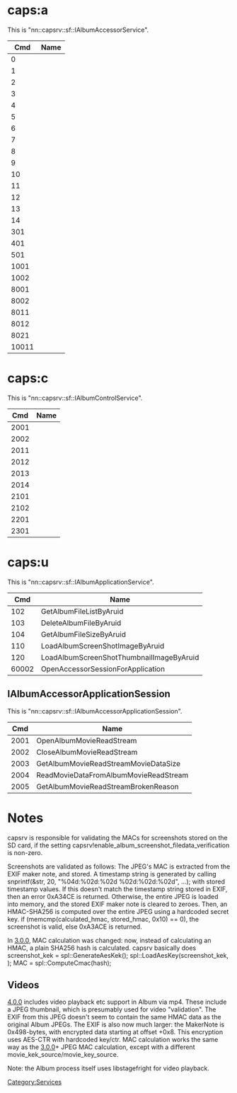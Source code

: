 # caps:a

This is "nn::capsrv::sf::IAlbumAccessorService".

| Cmd   | Name |
| ----- | ---- |
| 0     |      |
| 1     |      |
| 2     |      |
| 3     |      |
| 4     |      |
| 5     |      |
| 6     |      |
| 7     |      |
| 8     |      |
| 9     |      |
| 10    |      |
| 11    |      |
| 12    |      |
| 13    |      |
| 14    |      |
| 301   |      |
| 401   |      |
| 501   |      |
| 1001  |      |
| 1002  |      |
| 8001  |      |
| 8002  |      |
| 8011  |      |
| 8012  |      |
| 8021  |      |
| 10011 |      |

# caps:c

This is "nn::capsrv::sf::IAlbumControlService".

| Cmd  | Name |
| ---- | ---- |
| 2001 |      |
| 2002 |      |
| 2011 |      |
| 2012 |      |
| 2013 |      |
| 2014 |      |
| 2101 |      |
| 2102 |      |
| 2201 |      |
| 2301 |      |

# caps:u

This is "nn::capsrv::sf::IAlbumApplicationService".

| Cmd   | Name                                     |
| ----- | ---------------------------------------- |
| 102   | GetAlbumFileListByAruid                  |
| 103   | DeleteAlbumFileByAruid                   |
| 104   | GetAlbumFileSizeByAruid                  |
| 110   | LoadAlbumScreenShotImageByAruid          |
| 120   | LoadAlbumScreenShotThumbnailImageByAruid |
| 60002 | OpenAccessorSessionForApplication        |

## IAlbumAccessorApplicationSession

This is "nn::capsrv::sf::IAlbumAccessorApplicationSession".

| Cmd  | Name                                  |
| ---- | ------------------------------------- |
| 2001 | OpenAlbumMovieReadStream              |
| 2002 | CloseAlbumMovieReadStream             |
| 2003 | GetAlbumMovieReadStreamMovieDataSize  |
| 2004 | ReadMovieDataFromAlbumMovieReadStream |
| 2005 | GetAlbumMovieReadStreamBrokenReason   |

# Notes

capsrv is responsible for validating the MACs for screenshots stored on
the SD card, if the setting
capsrv\!enable\_album\_screenshot\_filedata\_verification is non-zero.

Screenshots are validated as follows: The JPEG's MAC is extracted from
the EXIF maker note, and stored. A timestamp string is generated by
calling snprintf(\&str, 20, "%04d:%02d:%02d %02d:%02d:%02d", ...); with
stored timestamp values. If this doesn't match the timestamp string
stored in EXIF, then an error 0xA34CE is returned. Otherwise, the entire
JPEG is loaded into memory, and the stored EXIF maker note is cleared to
zeroes. Then, an HMAC-SHA256 is computed over the entire JPEG using a
hardcoded secret key. if (memcmp(calculated\_hmac, stored\_hmac, 0x10)
== 0), the screenshot is valid, else 0xA3ACE is returned.

In [3.0.0](3.0.0.md "wikilink"), MAC calculation was changed: now,
instead of calculating an HMAC, a plain SHA256 hash is calculated.
capsrv basically does screenshot\_kek =
spl::GenerateAesKek(<hardcoded screenshot_kek_source>);
spl::LoadAesKey(screenshot\_kek, <hardcoded screenshot_key_source>); MAC
= spl::ComputeCmac(hash);

## Videos

[4.0.0](4.0.0.md "wikilink") includes video playback etc support in
Album via mp4. These include a JPEG thumbnail, which is presumably used
for video "validation". The EXIF from this JPEG doesn't seem to contain
the same HMAC data as the original Album JPEGs. The EXIF is also now
much larger: the MakerNote is 0x498-bytes, with encrypted data starting
at offset +0x8. This encryption uses AES-CTR with hardcoded key/ctr. MAC
calculation works the same way as the [3.0.0](3.0.0.md "wikilink")+ JPEG
MAC calculation, except with a different
movie\_kek\_source/movie\_key\_source.

Note: the Album process itself uses libstagefright for video playback.

[Category:Services](Category:Services "wikilink")
